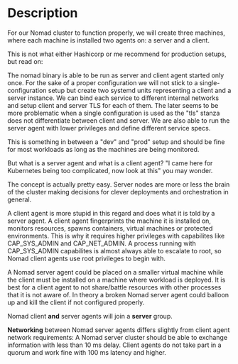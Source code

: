 # Description

For our Nomad cluster to function properly, we will create three machines, where each machine is installed two agents on: a server and a client.

This is not what either Hashicorp or me recommend for production setups, but read on:

The nomad binary is able to be run as server and client agent started only once. For the sake of a proper configuration we will not stick to a single-configuration setup but create two systemd units representing a client and a server instance. We can bind each service to different internal networks and setup client and server TLS for each of them. The later seems to be more problematic when a single configuration is used as the "tls" stanza does not differentiate between client and server. We are also able to run the server agent with lower privileges and define different service specs.

This is something in between a "dev" and "prod" setup and should be fine for most workloads as long as the machines are being monitored.

But what is a server agent and what is a client agent? "I came here for Kubernetes being too complicated, now look at this" you may wonder.

The concept is actually pretty easy. Server nodes are more or less the brain of the cluster making decisions for clever deployments and orchestration in general.

A client agent is more stupid in this regard and does what it is told by a server agent. A client agent fingerprints the machine it is installed on, monitors resources, spawns containers, virtual machines or protected environments. This is why it requires higher privileges with capabilites like CAP_SYS_ADMIN and CAP_NET_ADMIN. A process running with CAP_SYS_ADMIN capabilites is almost always able to escalate to root, so Nomad client agents use root privileges to begin with.

A Nomad server agent could be placed on a smaller virtual machine while the client must be installed on a machine where workload is deployed. It is best for a client agent to not share/battle resources with other processes that it is not aware of. In theory a broken Nomad server agent could balloon up and kill the client if not configured properly.

Nomad client **and** server agents will join a **server** group.

**Networking** between Nomad server agents differs slightly from client agent network requirements: A Nomad server cluster should be able to exchange information with less than 10 ms delay. Client agents do not take part in a quorum and work fine with 100 ms latency and higher.


